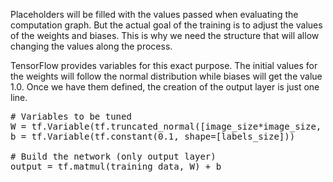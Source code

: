 Placeholders will be filled with the values passed when evaluating the computation graph. But the actual goal of the training is to adjust the values of the weights and biases. This is why we need the structure that will allow changing the values along the process.

TensorFlow provides variables for this exact purpose. The initial values for the weights will follow the normal distribution while biases will get the value 1.0. Once we have them defined, the creation of the output layer is just one line.

<pre class="file" data-filename="app.py" data-target="append">
# Variables to be tuned
W = tf.Variable(tf.truncated_normal([image_size*image_size, labels_size], stddev=0.1))
b = tf.Variable(tf.constant(0.1, shape=[labels_size]))

# Build the network (only output layer)
output = tf.matmul(training_data, W) + b
</pre>
